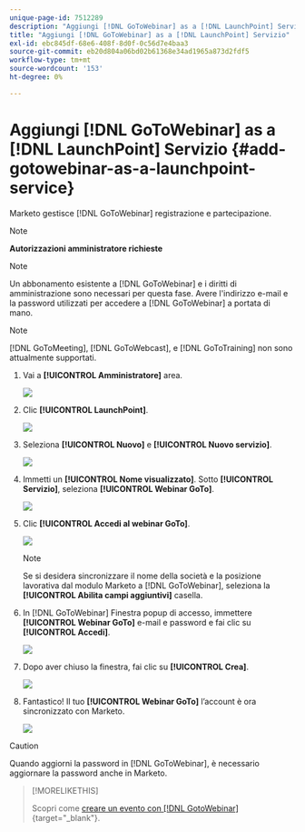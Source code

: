 ```yaml
---
unique-page-id: 7512289
description: "Aggiungi [!DNL GoToWebinar] as a [!DNL LaunchPoint] Servizio - Documentazione di Marketo - Documentazione del prodotto"
title: "Aggiungi [!DNL GoToWebinar] as a [!DNL LaunchPoint] Servizio"
exl-id: ebc845df-68e6-408f-8d0f-0c56d7e4baa3
source-git-commit: eb20d804a06bd02b61368e34ad1965a873d2fdf5
workflow-type: tm+mt
source-wordcount: '153'
ht-degree: 0%

---
```


# Aggiungi [!DNL GoToWebinar] as a [!DNL LaunchPoint] Servizio {#add-gotowebinar-as-a-launchpoint-service}

Marketo gestisce [!DNL GoToWebinar] registrazione e partecipazione.

>[!NOTE]
>
>**Autorizzazioni amministratore richieste**

>[!NOTE]
>
>Un abbonamento esistente a [!DNL GoToWebinar] e i diritti di amministrazione sono necessari per questa fase. Avere l&#39;indirizzo e-mail e la password utilizzati per accedere a [!DNL GoToWebinar] a portata di mano.

>[!NOTE]
>
>[!DNL GoToMeeting], [!DNL GoToWebcast], e [!DNL GoToTraining] non sono attualmente supportati.

1. Vai a **[!UICONTROL Amministratore]** area.

   ![](assets/add-gotowebinar-as-a-launchpoint-service-1.png)

1. Clic **[!UICONTROL LaunchPoint]**.

   ![](assets/add-gotowebinar-as-a-launchpoint-service-2.png)

1. Seleziona **[!UICONTROL Nuovo]** e **[!UICONTROL Nuovo servizio]**.

   ![](assets/add-gotowebinar-as-a-launchpoint-service-3.png)

1. Immetti un **[!UICONTROL Nome visualizzato]**. Sotto **[!UICONTROL Servizio]**, seleziona **[!UICONTROL Webinar GoTo]**.

   ![](assets/add-gotowebinar-as-a-launchpoint-service-4.png)

1. Clic **[!UICONTROL Accedi al webinar GoTo]**.

   ![](assets/add-gotowebinar-as-a-launchpoint-service-5.png)

   >[!NOTE]
   >
   >Se si desidera sincronizzare il nome della società e la posizione lavorativa dal modulo Marketo a [!DNL GoToWebinar], seleziona la **[!UICONTROL Abilita campi aggiuntivi]** casella.

1. In [!DNL GoToWebinar] Finestra popup di accesso, immettere **[!UICONTROL Webinar GoTo]** e-mail e password e fai clic su **[!UICONTROL Accedi]**.

   ![](assets/add-gotowebinar-as-a-launchpoint-service-6.png)

1. Dopo aver chiuso la finestra, fai clic su **[!UICONTROL Crea]**.

   ![](assets/add-gotowebinar-as-a-launchpoint-service-7.png)

1. Fantastico! Il tuo **[!UICONTROL Webinar GoTo]** l’account è ora sincronizzato con Marketo.

   ![](assets/add-gotowebinar-as-a-launchpoint-service-8.png)

>[!CAUTION]
>
>Quando aggiorni la password in [!DNL GoToWebinar], è necessario aggiornare la password anche in Marketo.

>[!MORELIKETHIS]
>
>Scopri come [creare un evento con [!DNL GotoWebinar]](/help/marketo/product-docs/demand-generation/events/create-an-event/create-an-event-with-gotowebinar.md){target="_blank"}.
